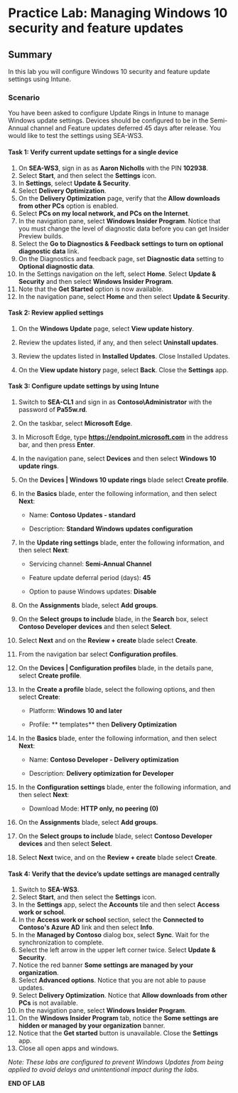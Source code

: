 # Practice Lab: Managing Windows 10 security and feature updates

## Summary

In this lab you will configure Windows 10 security and feature update settings using Intune.

### Scenario

You have been asked to configure Update Rings in Intune to manage Windows update settings. Devices should be configured to be in the Semi-Annual channel and Feature updates deferred 45 days after release. You would like to test the settings using SEA-WS3. 

#### Task 1: Verify current update settings for a single device

1.  On **SEA-WS3**, sign in as as **Aaron Nicholls** with the PIN **102938**. 
2.  Select **Start**, and then select the **Settings** icon.
3.  In **Settings**, select **Update & Security**.
4.  Select **Delivery Optimization**.
5.  On the **Delivery Optimization** page, verify that the **Allow downloads from other PCs** option is enabled.
6.  Select **PCs on my local network, and PCs on the Internet**.
7.  In the navigation pane, select **Windows Insider Program**. Notice that you must change the level of diagnostic data before you can get Insider Preview builds. 
8.  Select the **Go to Diagnostics & Feedback settings to turn on optional diagnostic data** link. 
9.  On the Diagnostics and feedback page, set **Diagnostic data** setting to **Optional diagnostic data**. 
10.  In the Settings navigation on the left, select **Home**. Select **Update & Security** and then select **Windows Insider Program**. 
11.  Note that the **Get Started** option is now available.
12.  In the navigation pane, select **Home** and then select **Update & Security**.

#### Task 2: Review applied settings

1.  On the **Windows Update** page, select **View update history**.

2.  Review the updates listed, if any, and then select **Uninstall updates**. 
    
3.  Review the updates listed in **Installed Updates**. Close Installed Updates.

4.  On the **View update history** page, select **Back**. Close the **Settings** app.

#### Task 3: Configure update settings by using Intune

1.  Switch to **SEA-CL1** and sign in as **Contoso\Administrator** with the password of **Pa55w.rd**.
2.  On the taskbar, select **Microsoft Edge**. 
3.  In Microsoft Edge, type **https://endpoint.microsoft.com** in the address bar, and then press **Enter**.
4.  In the navigation pane, select **Devices** and then select **Windows 10 update rings**.
5.  On the **Devices | Windows 10 update rings** blade select **Create profile**.
6.  In the **Basics** blade, enter the following information, and then select **Next**:

    -   Name: **Contoso Updates - standard**

    -   Description: **Standard Windows updates configuration** 
7.  In the **Update ring settings** blade, enter the following information, and then select **Next**:

    -   Servicing channel: **Semi-Annual Channel**

    -   Feature update deferral period \(days\): **45**

    -   Option to pause Windows updates: **Disable**
8.  On the **Assignments** blade, select **Add groups**. 
9.  On the **Select groups to include** blade, in the **Search** box, select **Contoso Developer devices** and then select **Select**.
10.  Select **Next** and on the **Review + create** blade select **Create**.
11.  From the navigation bar select **Configuration profiles**.
12.  On the **Devices | Configuration profiles** blade, in the details pane, select **Create profile**.
13.  In the **Create a profile** blade, select the following options, and then select **Create**:

     -   Platform: **Windows 10 and later**

     -   Profile: ** templates** then **Delivery Optimization**
14.  In the **Basics** blade, enter the following information, and then select **Next**:

     -   Name: **Contoso Developer - Delivery optimization**

     -   Description: **Delivery optimization for Developer**
15.  In the **Configuration settings** blade, enter the following information, and then select **Next**:

     -   Download Mode: **HTTP only, no peering \(0\)**
16.  On the **Assignments** blade, select **Add groups**. 
17.  On the **Select groups to include** blade, select **Contoso Developer devices** and then select **Select**.
18.  Select **Next** twice, and on the **Review + create** blade select **Create**.

#### Task 4: Verify that the device’s update settings are managed centrally

1.  Switch to **SEA-WS3**.
2.  Select **Start**, and then select the **Settings** icon.
3.  In the **Settings** app, select the **Accounts** tile and then select **Access work or school**.
4.  In the **Access work or school** section, select the **Connected to Contoso's Azure AD** link and then select **Info**.
5.  In the **Managed by Contoso** dialog box, select **Sync**. Wait for the synchronization to complete.  
6.  Select the left arrow in the upper left corner twice. Select **Update & Security**.
7.  Notice the red banner **Some settings are managed by your organization**. 
8.  Select **Advanced options**. Notice that you are not able to pause updates.
9.  Select **Delivery Optimization**. Notice that **Allow downloads from other PCs** is not available.
10.  In the navigation pane, select **Windows Insider Program**.
11.  On the **Windows Insider Program** tab, notice the **Some settings are hidden or managed by your organization** banner.
12.  Notice that the **Get started** button is unavailable. Close the **Settings** app.
13.  Close all open apps and windows.

_Note: These labs are configured to prevent Windows Updates from being applied to avoid delays and unintentional impact during the labs._

**END OF LAB**
